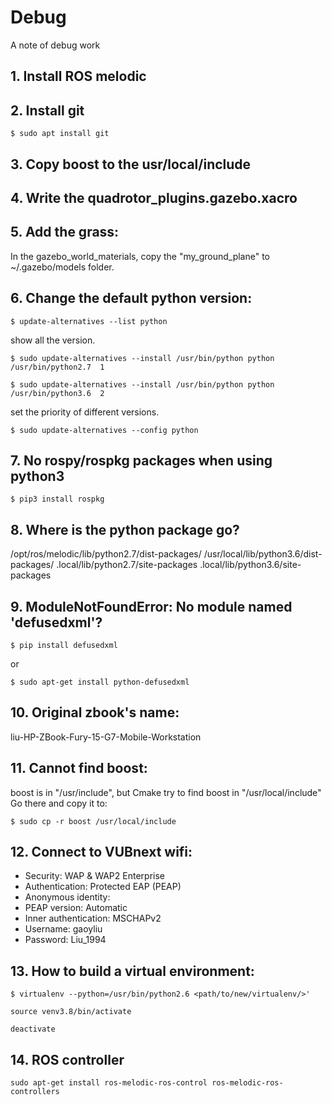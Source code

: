 # Debug
A note of debug work

## 1. Install ROS melodic

## 2. Install git
```$ sudo apt install git```

## 3. Copy boost to the usr/local/include

## 4. Write the quadrotor_plugins.gazebo.xacro 

## 5. Add the grass:
In the gazebo_world_materials, copy the "my_ground_plane" to ~/.gazebo/models folder.

## 6. Change the default python version:
```
$ update-alternatives --list python
```
show all the version.
```
$ sudo update-alternatives --install /usr/bin/python python /usr/bin/python2.7  1
```
```
$ sudo update-alternatives --install /usr/bin/python python /usr/bin/python3.6  2
```
set the priority of different versions.
```
$ sudo update-alternatives --config python
```

## 7. No rospy/rospkg packages when using python3
```
$ pip3 install rospkg
```

## 8. Where is the python package go?
/opt/ros/melodic/lib/python2.7/dist-packages/
/usr/local/lib/python3.6/dist-packages/
.local/lib/python2.7/site-packages
.local/lib/python3.6/site-packages

## 9. ModuleNotFoundError: No module named 'defusedxml'?
```
$ pip install defusedxml
```
or
```
$ sudo apt-get install python-defusedxml
```
## 10. Original zbook's name:
liu-HP-ZBook-Fury-15-G7-Mobile-Workstation

## 11. Cannot find boost:
boost is in "/usr/include", but Cmake try to find boost in "/usr/local/include"
Go there and copy it to:
```
$ sudo cp -r boost /usr/local/include
```
## 12. Connect to VUBnext wifi:
* Security: WAP & WAP2 Enterprise
* Authentication: Protected EAP (PEAP)
* Anonymous identity: 
* PEAP version: Automatic
* Inner authentication: MSCHAPv2
* Username: gaoyliu
* Password: Liu_1994

## 13. How to build a virtual environment:
```
$ virtualenv --python=/usr/bin/python2.6 <path/to/new/virtualenv/>'
```
```
source venv3.8/bin/activate
```
```
deactivate
```
## 14. ROS controller
```
sudo apt-get install ros-melodic-ros-control ros-melodic-ros-controllers
```
